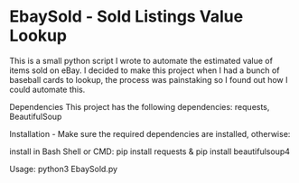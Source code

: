 # EbaySold - Sold Listings Value Lookup
This is a small python script I wrote to automate the estimated value of items sold on eBay.
I decided to make this project when I had a bunch of baseball cards to lookup, the process was painstaking so I found out how I could automate this.

Dependencies
  This project has the following dependencies:
    requests, BeautifulSoup

Installation - Make sure the required dependencies are installed, otherwise:

install in Bash Shell or CMD:
  pip install requests & pip install beautifulsoup4

Usage:
  python3 EbaySold.py
